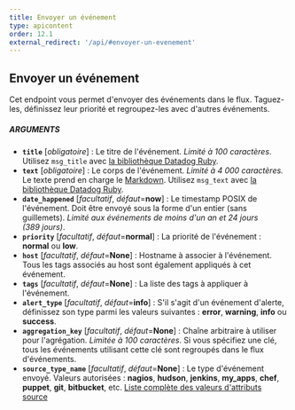 ```yaml
---
title: Envoyer un événement
type: apicontent
order: 12.1
external_redirect: '/api/#envoyer-un-evenement'
---
```

## Envoyer un événement
Cet endpoint vous permet d'envoyer des événements dans le flux. Taguez-les, définissez leur priorité et regroupez-les avec d'autres événements.

##### ARGUMENTS
* **`title`** [*obligatoire*] :
    Le titre de l'événement. *Limité à 100 caractères*.
    Utilisez `msg_title` avec [la bibliothèque Datadog Ruby][1].
* **`text`** [*obligatoire*] :
    Le corps de l'événement. *Limité à 4 000 caractères.*
    Le texte prend en charge le [Markdown][2].
    Utilisez `msg_text` avec [la bibliothèque Datadog Ruby][1].
* **`date_happened`** [*facultatif*, *défaut*=**now**] :
    Le timestamp POSIX de l'événement. Doit être envoyé sous la forme d'un entier (sans guillemets). *Limité aux événements de moins d'un an et 24 jours (389 jours)*.
* **`priority`** [*facultatif*, *défaut*=**normal**] :
    La priorité de l'événement : **normal** ou **low**.
* **`host`** [*facultatif*, *défaut*=**None**] :
    Hostname à associer à l'événement. Tous les tags associés au host sont également appliqués à cet événement.
* **`tags`** [*facultatif*, *défaut*=**None**] :
    La liste des tags à appliquer à l'événement.
* **`alert_type`** [*facultatif*, *défaut*=**info**] :
    S'il s'agit d'un événement d'alerte, définissez son type parmi les valeurs suivantes : **error**, **warning**, **info** ou **success**.
* **`aggregation_key`** [*facultatif*, *défaut*=**None**] :
    Chaîne arbitraire à utiliser pour l'agrégation. *Limitée à 100 caractères*.
    Si vous spécifiez une clé, tous les événements utilisant cette clé sont regroupés dans le flux d'événements.
* **`source_type_name`** [*facultatif*, *défaut*=**None**] :
    Le type d'événement envoyé.
    Valeurs autorisées : **nagios**, **hudson**, **jenkins**, **my_apps**, **chef**, **puppet**, **git**, **bitbucket**, etc. 
    [Liste complète des valeurs d'attributs source][3]

[1]: https://github.com/DataDog/dogapi-rb
[2]: /fr/graphing/event_stream/#markdown-events\
[3]: /fr/integrations/faq/list-of-api-source-attribute-value